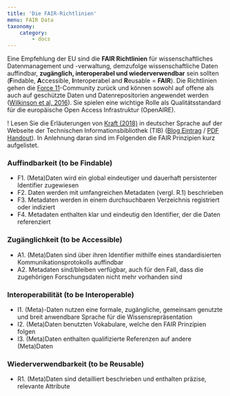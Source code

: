 ```yaml
---
title: 'Die FAIR-Richtlinien'
menu: FAIR Data
taxonomy:
    category:
        - docs
---
```


Eine Empfehlung der EU sind die **FAIR Richtlinien** für wissenschaftliches Datenmanagement und -verwaltung, demzufolge wissenschaftliche Daten auffindbar, **zugänglich, interoperabel und wiederverwendbar** sein sollten (**F**indable, **A**ccessible, **I**nteroperabel and **R**eusable = **FAIR**). Die Richtlinien gehen die [Force 11](https://www.force11.org)-Community zurück und können sowohl auf offene als auch auf geschützte Daten und Datenrepositorien angewendet werden ([Wilkinson et al, 2016](../../literatur#Wilkinson2016)). Sie spielen eine wichtige Rolle als Qualitätsstandard für die europäische Open Access Infrastruktur (OpenAIRE).

! Lesen Sie die Erläuterungen von [Kraft (2018)](/opendata/vorlesung/literatur#kraftFair2018) in deutscher Sprache auf der Webseite der Technischen Informationsbibliothek (TIB) ([Blog Eintrag](https://blogs.tib.eu/wp/tib/2017/09/12/die-fair-data-prinzipien-fuer-forschungsdaten/) / [PDF Handout](https://blogs.tib.eu/wp/tib/wp-content/uploads/sites/3/2017/09/Die-FAIR-Data-Prinzipien.pdf)). In Anlehnung daran sind im Folgenden die FAIR Prinzipien kurz aufgelistet.


### Auffindbarkeit (to be **F**indable)

- F1. (Meta)Daten wird ein global eindeutiger und dauerhaft persistenter Identifier zugewiesen
- F2. Daten werden mit umfangreichen Metadaten (vergl. R.1) beschrieben
- F3. Metadaten werden in einem durchsuchbaren Verzeichnis registriert oder indiziert
- F4. Metadaten enthalten klar und eindeutig den Identifier, der die Daten referenziert

### Zugänglichkeit (to be **A**ccessible)
- A1.  (Meta)Daten sind über ihren Identifier mithilfe eines standardisierten Kommunikationsprotokolls auffindbar
- A2. Metadaten sind/bleiben verfügbar, auch für den Fall, dass die zugehörigen Forschungsdaten nicht mehr vorhanden sind

### Interoperabilität (to be **I**nteroperable)
- I1. (Meta)-Daten nutzen eine formale, zugängliche, gemeinsam genutzte und breit anwendbare Sprache für die Wissensrepräsentation
- I2. (Meta)Daten benutzten Vokabulare, welche den FAIR Prinzipien folgen
- I3. (Meta)Daten enthalten qualifizierte Referenzen auf andere (Meta)Daten

### Wiederverwendbarkeit (to be **R**eusable)

- R1. (Meta)Daten sind detailliert beschrieben und enthalten präzise, relevante Attribute

<!--

Artikels traditionell durch Belege (d.h. direkte / indirekte) Zitate aus der wissenschtlichen Literatur

Das wissenschaftliche Arbeiten mit Daten

- OpenAIRE
- FAIR Prinzipien
- Reproduzierbarkeit
- Wiederverwendbarkeit
- Transparenz
- Allein reicht nicht aus
- Research Compendia
- Daten Zitieren
-->
